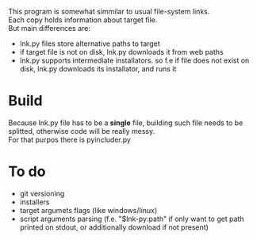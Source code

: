 This program is somewhat simmilar to usual file-system links.  
Each copy holds information about target file.  
But main differences are:
- lnk.py files store alternative paths to target
- if target file is not on disk, lnk.py downloads it from web paths
- lnk.py supports intermediate installators. so f.e if file does not exist on disk, lnk.py downloads its installator, and runs it

# Build
Because lnk.py file has to be a **single** file, building such file needs to be splitted, otherwise code will be really messy.  
For that purpos there is pyincluder.py

# To do
- git versioning
- installers
- target argumets flags (like windows/linux)
- script arguments parsing (f.e. "$lnk-py:path" if only want to get path printed on stdout, or additionally download if not present)
